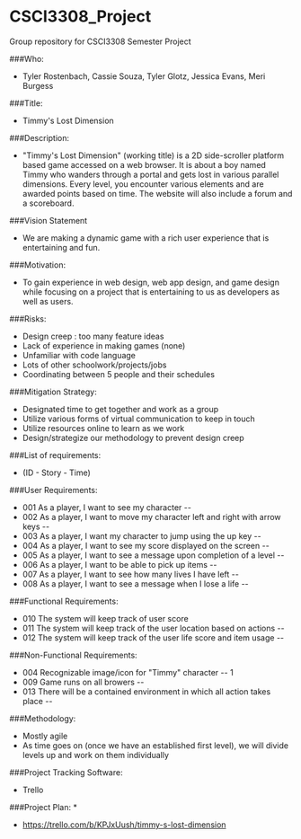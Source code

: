 # CSCI3308_Project
Group repository for CSCI3308 Semester Project

###Who: 
* Tyler Rostenbach, Cassie Souza, Tyler Glotz, Jessica Evans, Meri Burgess

###Title: 
* Timmy's Lost Dimension 

###Description:
* "Timmy's Lost Dimension" (working title) is a 2D side-scroller platform based game accessed on a web browser. It is about a boy named Timmy who wanders through a portal and gets lost in various parallel dimensions.  Every level, you encounter various elements and are awarded points based on time.
The website will also include a forum and a scoreboard. 

###Vision Statement 
* We are making a dynamic game with a rich user experience that is entertaining and fun. 

###Motivation:
* To gain experience in web design, web app design, and game design while focusing on a project that is entertaining to us as developers as well as users. 

###Risks:
* Design creep : too many feature ideas
* Lack of experience in making games (none)
* Unfamiliar with code language 
* Lots of other schoolwork/projects/jobs 
* Coordinating between 5 people and their schedules

###Mitigation Strategy:
* Designated time to get together and work as a group
* Utilize various forms of virtual communication to keep in touch
* Utilize resources online to learn as we work
* Design/strategize our methodology to prevent design creep 

###List of requirements:
* (ID - Story - Time)

###User Requirements:
* 001 As a player, I want to see my character -- 
* 002 As a player, I want to move my character left and right with arrow keys -- 
* 003 As a player, I want my character to jump using the up key --
* 004 As a player, I want to see my score displayed on the screen -- 
* 005 As a player, I want to see a message upon completion of a level --
* 006 As a player, I want to be able to pick up items --
* 007 As a player, I want to see how many lives I have left --
* 008 As a player, I want to see a message when I lose a life --
 

###Functional Requirements:
* 010 The system will keep track of user score
* 011 The system will keep track of the user location based on actions --
* 012 The system will keep track of the user life score and item usage --

###Non-Functional Requirements:
* 004 Recognizable image/icon for "Timmy" character -- 1
* 009 Game runs on all browers -- 
* 013 There will be a contained environment in which all action takes place -- 



###Methodology:
* Mostly agile 
* As time goes on (once we have an established first level), we will divide levels up and work on them individually 


###Project Tracking Software:
* Trello


###Project Plan:
* 
* https://trello.com/b/KPJxUush/timmy-s-lost-dimension
